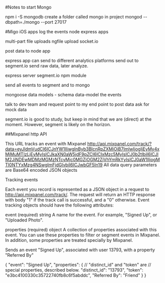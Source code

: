 #Notes to start Mongo

npm i -S mongodb
create a folder called mongo in project
mongod --dbpath=./mongo --port 27017

#Migo
iOS apps
log the events
node express apps

multi-part file uploads
ngfile upload
socket.io

post data to node app

express app can send to different analytics platforms
send out to segment.io
send raw data, later analyze.

express server
segment.io npm module

send all events to segment and to mongo

mongoose data models - schema
data-model the events

talk to dev team and request
point to my end point to post data
ask for mock data

segment.io is good to study, but keep in mind that we are (direct) at the moment.  However, segment is likely on the horizon.

##Mixpanel
http API

This URL tracks an event with Mixpanel
http://api.mixpanel.com/track/?data=eyJldmVudCI6ICJnYW1lIiwgInByb3BlcnRpZXMiOiB7ImlwIjogIjEyMy4xMjMuMTIzLjEyMyIsICJkaXN0aW5jdF9pZCI6ICIxMzc5MyIsICJ0b2tlbiI6ICJlM2JiNDEwMDMzMGMzNTcyMjc0MGZiOGM2ZjVhYmRkYyIsICJ0aW1lIjogMTI0NTYxMzg4NSwgImFjdGlvbiI6ICJwbGF5In19
All data query parameters are Base64 encoded JSON objects

Tracking events

Each event you record is represented as a JSON object in a request to http://api.mixpanel.com/track/. The request will return an HTTP response with body "1" if the track call is successful, and a "0" otherwise. Event tracking objects should have the following attributes:

event (required)
string
A name for the event. For example, "Signed Up", or "Uploaded Photo".

properties (required)
object
A collection of properties associated with this event. You can use these properties to filter or segment events in Mixpanel. In addition, some properties are treated specially by Mixpanel.

Sends an event "Signed Up", associated with user 13793,
with a property "Referred By"

{
    "event": "Signed Up",
    "properties": {
        // "distinct_id" and "token" are
        // special properties, described below.
        "distinct_id": "13793",
        "token": "e3bc4100330c35722740fb8c6f5abddc",
        "Referred By": "Friend"
    }
}
